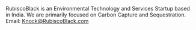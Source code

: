 
RubiscoBlack is an Environmental Technology and Services Startup based in India. We are primarily focused on Carbon Capture and Sequestration.
Email: Knock@RubiscoBlack.com
